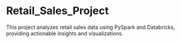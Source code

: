 # Retail_Sales_Project
This project analyzes retail sales data using PySpark and Databricks, providing actionable insights and visualizations.
